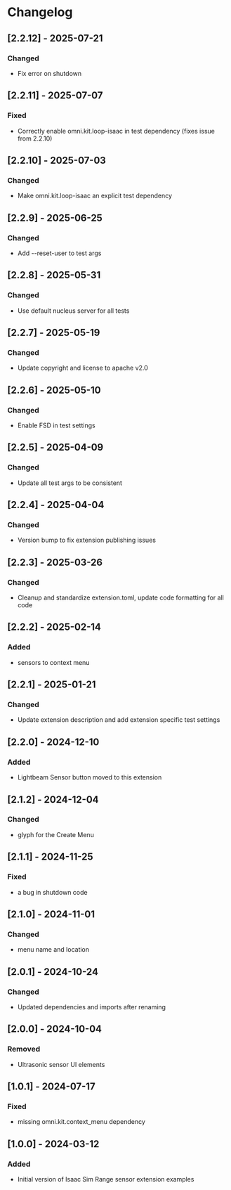 # Changelog

## [2.2.12] - 2025-07-21
### Changed
- Fix error on shutdown 

## [2.2.11] - 2025-07-07
### Fixed
- Correctly enable omni.kit.loop-isaac in test dependency (fixes issue from 2.2.10)

## [2.2.10] - 2025-07-03
### Changed
- Make omni.kit.loop-isaac an explicit test dependency

## [2.2.9] - 2025-06-25
### Changed
- Add --reset-user to test args

## [2.2.8] - 2025-05-31
### Changed
- Use default nucleus server for all tests

## [2.2.7] - 2025-05-19
### Changed
- Update copyright and license to apache v2.0

## [2.2.6] - 2025-05-10
### Changed
- Enable FSD in test settings

## [2.2.5] - 2025-04-09
### Changed
- Update all test args to be consistent

## [2.2.4] - 2025-04-04
### Changed
- Version bump to fix extension publishing issues

## [2.2.3] - 2025-03-26
### Changed
- Cleanup and standardize extension.toml, update code formatting for all code

## [2.2.2] - 2025-02-14
### Added
- sensors to context menu

## [2.2.1] - 2025-01-21
### Changed
- Update extension description and add extension specific test settings

## [2.2.0] - 2024-12-10
### Added
- Lightbeam Sensor button moved to this extension

## [2.1.2] - 2024-12-04
### Changed
- glyph for the Create Menu

## [2.1.1] - 2024-11-25
### Fixed
- a bug in shutdown code

## [2.1.0] - 2024-11-01
### Changed
- menu name and location

## [2.0.1] - 2024-10-24
### Changed
- Updated dependencies and imports after renaming

## [2.0.0] - 2024-10-04
### Removed
- Ultrasonic sensor UI elements

## [1.0.1] - 2024-07-17
### Fixed
- missing omni.kit.context_menu dependency

## [1.0.0] - 2024-03-12
### Added
- Initial version of Isaac Sim Range sensor extension examples
